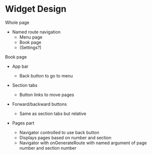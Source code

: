 # Widget Design

Whole page

- Named route navigation
  - Menu page
  - Book page
  - (Settings?)

Book page

- App bar
  - Back button to go to menu

- Section tabs
  - Button links to move pages
- Forward/backward buttons
  - Same as section tabs but relative
- Pages part
  - Navigator controlled to use back button
  - Displays pages based on number and section
  - Navigator with onGenerateRoute with named argument of page number and section number
